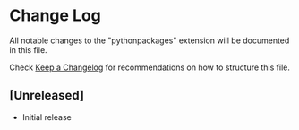 # Change Log

All notable changes to the "pythonpackages" extension will be documented in this file.

Check [Keep a Changelog](http://keepachangelog.com/) for recommendations on how to structure this file.

## [Unreleased]

- Initial release